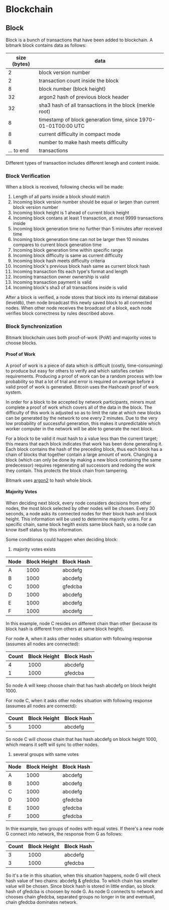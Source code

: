 # Blockchain

## Block

Block is a bunch of transactions that have been added to blockchain. A bitmark block contains data as follows:

| size (bytes) | data                                                           |
|--------------|----------------------------------------------------------------|
|            2 | block version number                                           |
|            2 | transaction count inside the block                             |
|            8 | block number (block height)                                    |
|           32 | argon2 hash of previous block header                           |
|           32 | sha3 hash of all transactions in the block (merkle root)       |
|            8 | timestamp of block generation time, since 1970-01-01T00:00 UTC |
|            8 | current difficulty in compact mode                             |
|            8 | number to make hash meets difficulty                           |
|   ... to end | transactions                                                   |

Different types of transaction includes different lenegh and content inside.

### Block Verification

When a block is received, following checks will be made:

1. Length of all parts inside a block should match
1. Incoming block version number should be equal or largen than current block version number
1. Incoming block height is 1 ahead of current block height
1. Incoming block contans at least 1 transaction, at most 9999 transactions inside
1. Incoming block generation time no further than 5 minutes after received time
1. Incoming block generation time can not be larger then 10 minutes compares to current block generation time
1. Incoming block generation time within specific range
1. Incoming block difficulty is same as current difficulty
1. Incoming block hash meets difficulty criteria
1. Incoming block's previous block hash same as current block hash
1. Incoming transaction fits each type's format and length
1. Incoming transaction owner ownership is valid
1. Incoming transaction payment is valid
1. Incoming block's sha3 of all transactions inside is valid

After a block is verified, a node stores that block into its internal
database (leveldb), then node broadcast this newly saved block to all connected
nodes. When other node receives the broadcast of a block, each node
verifies block correctness by rules described above.

### Block Synchronization

Bitmark blockchain uses both proof-of-work (PoW) and majority votes to
choose blocks.

#### Proof of Work

A proof of work is a piece of data which is difficult (costly, time-consuming) to produce but easy for others to verify and which satisfies certain requirements. Producing a proof of work can be a random process with low probability so that a lot of trial and error is required on average before a valid proof of work is generated. Bitcoin uses the Hashcash proof of work system.

In order for a block to be accepted by network participants, miners must complete a proof of work which covers all of the data in the block. The difficulty of this work is adjusted so as to limit the rate at which new blocks can be generated by the network to one every 2 minutes. Due to the very low probability of successful generation, this makes it unpredictable which worker computer in the network will be able to generate the next block.

For a block to be valid it must hash to a value less than the current target; this means that each block indicates that work has been done generating it. Each block contains the hash of the preceding block, thus each block has a chain of blocks that together contain a large amount of work. Changing a block (which can only be done by making a new block containing the same predecessor) requires regenerating all successors and redoing the work they contain. This protects the block chain from tampering.

Bitmark uses [argon2](https://en.wikipedia.org/wiki/Argon2) to hash whole block.

#### Majority Votes

When deciding next block, every node considers decisions from other nodes, the most block selected by other nodes will be chosen. Every 30 seconds, a node asks its connected nodes for their block hash and block height. This information will be used to determine majority votes. For a specific chain, same block hegith exists same block hash, so a node can know itself status by this information.

Some conditionas could happen when deciding block:

1. majority votes exists

| Node | Block Height | Block Hash |
|------|--------------|------------|
| A    |         1000 | abcdefg    |
| B    |         1000 | abcdefg    |
| C    |         1000 | gfedcba    |
| D    |         1000 | abcdefg    |
| E    |         1000 | abcdefg    |
| F    |         1000 | abcdefg    |

In this example, node C resides on different chain than other (because
its block hash is different from others at same block height).

For node A, when it asks other nodes situation with following response
(assumes all nodes are connected):

| Count | Block Height | Block Hash |
|-------|--------------|------------|
| 4     |         1000 | abcdefg    |
| 1     |         1000 | gfedcba    |

So node A will keep choose chain that has hash abcdefg on block
height 1000.

For node C, when it asks other nodes situation with following response
(assumes all nodes are connectd):

| Count | Block Height | Block Hash |
|-------|--------------|------------|
| 5     |         1000 | abcdefg    |

So node C will choose chain that has hash abcdefg on block height
1000, which means it selft will sync to other nodes.

1. several groups with same votes

| Node | Block Height | Block Hash |
|------|--------------|------------|
| A    |         1000 | abcdefg    |
| B    |         1000 | abcdefg    |
| C    |         1000 | abcdefg    |
| D    |         1000 | gfedcba    |
| E    |         1000 | gfedcba    |
| F    |         1000 | gfedcba    |

In thie example, two groups of nodes with equal votes. If there's a
new node G connect into network, the response from G as follows:

| Count | Block Height | Block Hash |
|-------|--------------|------------|
| 3     |         1000 | abcdefg    |
| 3     |         1000 | gfedcba    |

So it's a tie in this situation, when this situation happens, node G will
check hash value of two chains: abcdefg & gfedcba. To which chain
has smaller value will be chosen. Since block hash is stored in little
endian, so block hash of gfedcba is choosen by node G. As node G
connects to network and chooses chain gfedcba, separated groups no
longer in tie and eventuall, chain gfedcba dominates network.
